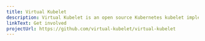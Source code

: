 ```yaml
---
title: Virtual Kubelet
description: Virtual Kubelet is an open source Kubernetes kubelet implementation
linkText: Get involved
projectUrl: https://github.com/virtual-kubelet/virtual-kubelet
---
```

